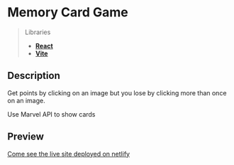 # Memory Card Game


> Libraries
> - **[React](https://react.dev)**
> - **[Vite](https://vitejs.dev)**



## Description 
Get points by clicking on an image but you lose by clicking more than once on an image.

Use Marvel API to show cards

## Preview

[Come see the live site deployed on netlify](https://main--memory-card-marvel.netlify.app/)


